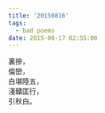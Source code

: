```yaml
---
title: '20150816'
tags:
  - bad poems
date: 2015-08-17 02:55:00
---
```

裏摻，<br />
倫巒，<br />
白堪陸五，<br />
淺贛匡行，<br />
引秋白。
